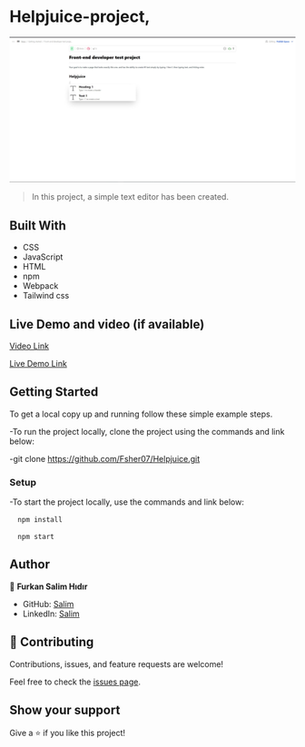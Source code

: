 # Helpjuice-project,

![ScreenShot](dist/assets/project.JPG)

> In this project, a simple text editor has been created.

## Built With

- CSS
- JavaScript
- HTML
- npm
- Webpack
- Tailwind css

## Live Demo and video (if available)

[Video Link](https://drive.google.com/drive/u/1/folders/1MqpIcdyI0zGZF06pql41qjwv4bRzx8vO)

[Live Demo Link](https://fsher07.github.io/To-Do-List/dist)

## Getting Started

To get a local copy up and running follow these simple example steps.

-To run the project locally, clone the project using the commands and link below:

-git clone https://github.com/Fsher07/Helpjuice.git

### Setup

-To start the project locally, use the commands and link below:

```
  npm install
```

```
  npm start
```

## Author

👤 **Furkan Salim Hıdır**

- GitHub: [Salim](https://github.com/Fsher07)
- LinkedIn: [Salim](https://www.linkedin.com/in/furkan-salim-h%C4%B1d%C4%B1r-3441ab1b2/)

## 🤝 Contributing

Contributions, issues, and feature requests are welcome!

Feel free to check the [issues page](../../issues/).

## Show your support

Give a ⭐️ if you like this project!
